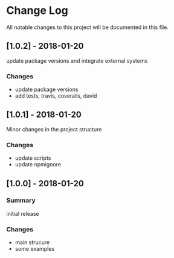 # Change Log
All notable changes to this project will be documented in this file.

## [1.0.2] - 2018-01-20
update package versions and integrate external systems
### Changes
- update package versions
- add tests, travis, coveralls, david

## [1.0.1] - 2018-01-20
Minor changes in the project structure
### Changes
- update scripts
- update npmignore

## [1.0.0] - 2018-01-20
### Summary
initial release
### Changes
- main strucure
- some examples
